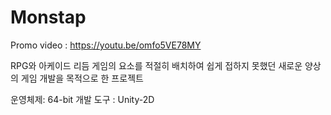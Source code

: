 # Monstap
Promo video : https://youtu.be/omfo5VE78MY

RPG와 아케이드 리듬 게임의 요소를 적절히 배치하여 쉽게 접하지 못했던 새로운 양상의 게임 개발을 목적으로 한 프로젝트

운영체제: 64-bit
개발 도구 : Unity-2D 

